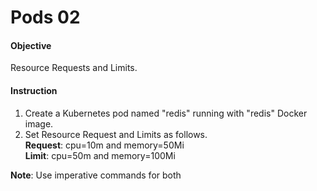 # Pods 02

#### Objective 

Resource Requests and Limits. 

#### Instruction

1. Create a Kubernetes pod named "redis" running with "redis" Docker image.
2. Set Resource Request and Limits as follows.<br>
   <b>Request</b>: cpu=10m and memory=50Mi<br>
   <b>Limit</b>: cpu=50m and memory=100Mi
 
<b>Note</b>: Use imperative commands for both